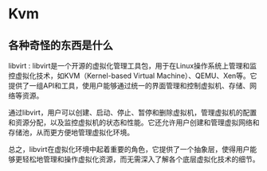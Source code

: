 # Kvm

## 各种奇怪的东西是什么

libvirt : libvirt是一个开源的虚拟化管理工具包，用于在Linux操作系统上管理和监控虚拟化技术，如KVM（Kernel-based Virtual Machine）、QEMU、Xen等。它提供了一组API和工具，使用户能够通过统一的界面管理和控制虚拟机、存储、网络等资源。

通过libvirt，用户可以创建、启动、停止、暂停和删除虚拟机，管理虚拟机的配置和资源分配，以及监控虚拟机的状态和性能。它还允许用户创建和管理虚拟网络和存储池，从而更方便地管理虚拟化环境。

总之，libvirt在虚拟化环境中起着重要的角色，它提供了一个抽象层，使得用户能够更轻松地管理和操作虚拟化资源，而无需深入了解各个底层虚拟化技术的细节。

